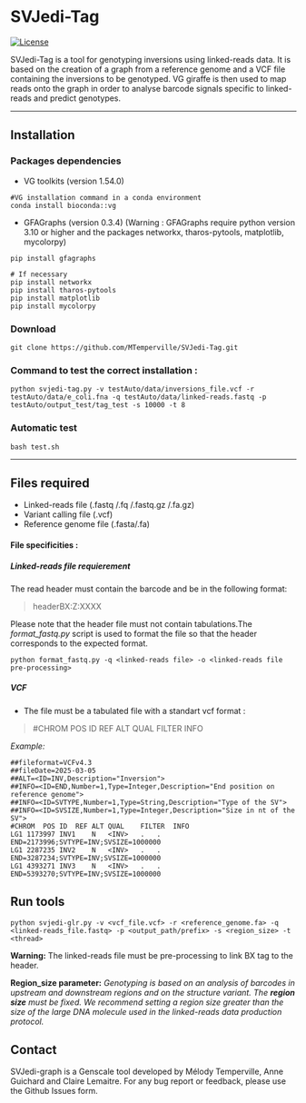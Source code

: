 # SVJedi-Tag 
[![License](http://img.shields.io/:license-affero-blue.svg)](http://www.gnu.org/licenses/agpl-3.0.en.html) 

SVJedi-Tag is a tool for genotyping inversions using linked-reads data. It is based on the creation of a graph from a reference genome and a VCF file containing the inversions to be genotyped. VG giraffe is then used to map reads onto the graph in order to analyse barcode signals specific to linked-reads and predict genotypes. 


---

## Installation

### Packages dependencies
- VG toolkits (version 1.54.0)
```
#VG installation command in a conda environment 
conda install bioconda::vg
```
- GFAGraphs (version 0.3.4) (Warning : GFAGraphs require python version 3.10 or higher and the packages networkx, tharos-pytools, matplotlib, mycolorpy)
```
pip install gfagraphs

# If necessary
pip install networkx
pip install tharos-pytools
pip install matplotlib
pip install mycolorpy
```

### Download 
```
git clone https://github.com/MTemperville/SVJedi-Tag.git
```

### Command to test the correct installation : 
```
python svjedi-tag.py -v testAuto/data/inversions_file.vcf -r testAuto/data/e_coli.fna -q testAuto/data/linked-reads.fastq -p testAuto/output_test/tag_test -s 10000 -t 8 
```

### Automatic test
```
bash test.sh 
```


---

## Files required 

* Linked-reads file (.fastq /.fq /.fastq.gz /.fa.gz)
* Variant calling file (.vcf)
* Reference genome file (.fasta/.fa)

#### File specificities : 
##### Linked-reads file requierement

The read header must contain the barcode and be in the following format: 
>headerBX:Z:XXXX

Please note that the header file must not contain tabulations.The *format_fastq.py* script is used to format the file so that the header corresponds to the expected format.
```
python format_fastq.py -q <linked-reads file> -o <linked-reads file pre-processing>
```

##### VCF 
* The file must be a tabulated file with a standart vcf format : 
>#CHROM	POS	ID	REF	ALT	QUAL	FILTER	INFO

*Example:* 
```
##fileformat=VCFv4.3
##fileDate=2025-03-05
##ALT=<ID=INV,Description="Inversion">
##INFO=<ID=END,Number=1,Type=Integer,Description="End position on reference genome">
##INFO=<ID=SVTYPE,Number=1,Type=String,Description="Type of the SV">
##INFO=<ID=SVSIZE,Number=1,Type=Integer,Description="Size in nt of the SV">
#CHROM	POS	ID	REF	ALT	QUAL	FILTER	INFO
LG1	1173997	INV1	N	<INV>	.	.	END=2173996;SVTYPE=INV;SVSIZE=1000000
LG1	2287235	INV2	N	<INV>	.	.	END=3287234;SVTYPE=INV;SVSIZE=1000000
LG1	4393271	INV3	N	<INV>	.	.	END=5393270;SVTYPE=INV;SVSIZE=1000000
```

## Run tools

```
python svjedi-glr.py -v <vcf_file.vcf> -r <reference_genome.fa> -q <linked-reads_file.fastq> -p <output_path/prefix> -s <region_size> -t <thread>
```

**Warning:** The linked-reads file must be pre-processing to link BX tag to the header.

**Region_size parameter:**
*Genotyping is based on an analysis of barcodes in upstream and downstream regions and on the structure variant. The **region size** must be fixed. 
We recommend setting a region size greater than the size of the large DNA molecule used in the linked-reads data production protocol.*

## Contact 
SVJedi-graph is a Genscale tool developed by Mélody Temperville, Anne Guichard and Claire Lemaitre. For any bug report or feedback, please use the Github Issues form.
